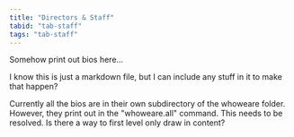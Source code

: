 ```yaml
---
title: "Directors & Staff"
tabid: "tab-staff"
tags: "tab-staff"
---
```


Somehow print out bios here...

I know this is just a markdown file, but I can include any stuff in it to make that happen?

Currently all the bios are in their own subdirectory of the whoweare folder. However, they print out in the "whoweare.all" command. This needs to be resolved. Is there a way to first level only draw in content?


